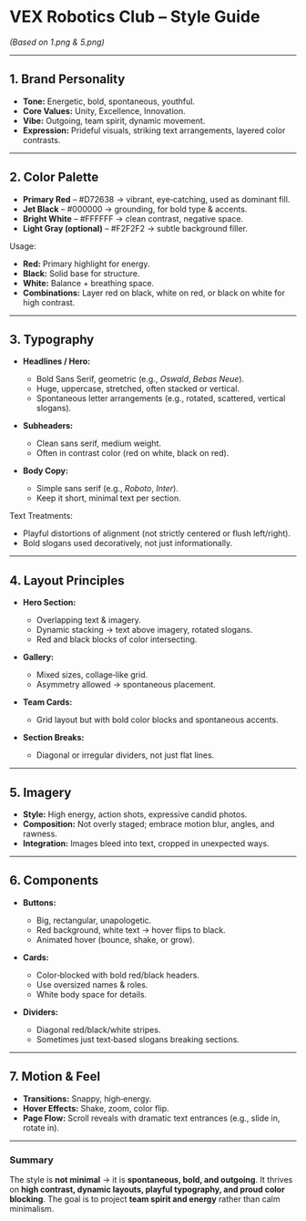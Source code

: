 # VEX Robotics Club – Style Guide

*(Based on 1.png & 5.png)*

---

## 1. Brand Personality

* **Tone:** Energetic, bold, spontaneous, youthful.
* **Core Values:** Unity, Excellence, Innovation.
* **Vibe:** Outgoing, team spirit, dynamic movement.
* **Expression:** Prideful visuals, striking text arrangements, layered color contrasts.

---

## 2. Color Palette

* **Primary Red** – #D72638 → vibrant, eye‑catching, used as dominant fill.
* **Jet Black** – #000000 → grounding, for bold type & accents.
* **Bright White** – #FFFFFF → clean contrast, negative space.
* **Light Gray (optional)** – #F2F2F2 → subtle background filler.

Usage:

* **Red:** Primary highlight for energy.
* **Black:** Solid base for structure.
* **White:** Balance + breathing space.
* **Combinations:** Layer red on black, white on red, or black on white for high contrast.

---

## 3. Typography

* **Headlines / Hero:**

  * Bold Sans Serif, geometric (e.g., *Oswald*, *Bebas Neue*).
  * Huge, uppercase, stretched, often stacked or vertical.
  * Spontaneous letter arrangements (e.g., rotated, scattered, vertical slogans).
* **Subheaders:**

  * Clean sans serif, medium weight.
  * Often in contrast color (red on white, black on red).
* **Body Copy:**

  * Simple sans serif (e.g., *Roboto*, *Inter*).
  * Keep it short, minimal text per section.

Text Treatments:

* Playful distortions of alignment (not strictly centered or flush left/right).
* Bold slogans used decoratively, not just informationally.

---

## 4. Layout Principles

* **Hero Section:**

  * Overlapping text & imagery.
  * Dynamic stacking → text above imagery, rotated slogans.
  * Red and black blocks of color intersecting.
* **Gallery:**

  * Mixed sizes, collage‑like grid.
  * Asymmetry allowed → spontaneous placement.
* **Team Cards:**

  * Grid layout but with bold color blocks and spontaneous accents.
* **Section Breaks:**

  * Diagonal or irregular dividers, not just flat lines.

---

## 5. Imagery

* **Style:** High energy, action shots, expressive candid photos.
* **Composition:** Not overly staged; embrace motion blur, angles, and rawness.
* **Integration:** Images bleed into text, cropped in unexpected ways.

---

## 6. Components

* **Buttons:**

  * Big, rectangular, unapologetic.
  * Red background, white text → hover flips to black.
  * Animated hover (bounce, shake, or grow).
* **Cards:**

  * Color‑blocked with bold red/black headers.
  * Use oversized names & roles.
  * White body space for details.
* **Dividers:**

  * Diagonal red/black/white stripes.
  * Sometimes just text‑based slogans breaking sections.

---

## 7. Motion & Feel

* **Transitions:** Snappy, high‑energy.
* **Hover Effects:** Shake, zoom, color flip.
* **Page Flow:** Scroll reveals with dramatic text entrances (e.g., slide in, rotate in).

---

### Summary

The style is **not minimal** → it is **spontaneous, bold, and outgoing**. It thrives on **high contrast, dynamic layouts, playful typography, and proud color blocking**. The goal is to project **team spirit and energy** rather than calm minimalism.
